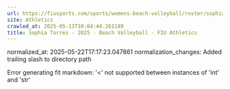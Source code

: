 ```yaml
---
url: https://fiusports.com/sports/womens-beach-volleyball/roster/sophia-torres/13018/
site: Athletics
crawled_at: 2025-05-13T10:04:44.261189
title: Sophia Torres - 2025 - Beach Volleyball - FIU Athletics
---
```

normalized_at: 2025-05-22T17:17:23.047861
normalization_changes: Added trailing slash to directory path

Error generating fit markdown: '<' not supported between instances of 'int' and 'str'